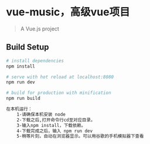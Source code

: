 # vue-music，高级vue项目

> A Vue.js project

## Build Setup

``` bash
# install dependencies
npm install

# serve with hot reload at localhost:8080
npm run dev

# build for production with minification
npm run build

在本机运行：
	1-请确保本机安装 node 
	2-下载之后,打开命令行cd至对应目录。
	3-输入npm install，下载依赖。
	4-下载完成之后，输入 npm run dev
	5-稍等片刻，自动在浏览器显示。可以用谷歌的手机模拟器下查看
